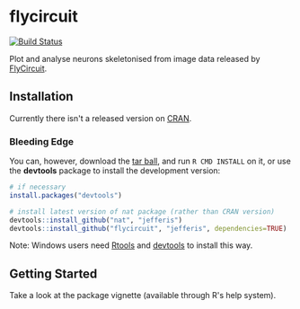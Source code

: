 # flycircuit
[![Build Status](https://travis-ci.org/jefferis/flycircuit.svg)](https://travis-ci.org/jefferis/flycircuit)

Plot and analyse neurons skeletonised from image data released by 
[FlyCircuit](http://flycircuit.tw).

## Installation
Currently there isn't a released version on [CRAN](http://cran.r-project.org/).

### Bleeding Edge
You can, however, download the [tar ball](https://github.com/jefferis/flycircuit/tarball/master), and run `R CMD INSTALL` on it, or use the **devtools** package to install the development version:

```r
# if necessary
install.packages("devtools")

# install latest version of nat package (rather than CRAN version)
devtools::install_github("nat", "jefferis")
devtools::install_github("flycircuit", "jefferis", dependencies=TRUE)
```

Note: Windows users need [Rtools](http://www.murdoch-sutherland.com/Rtools/) and [devtools](http://CRAN.R-project.org/package=devtools) to install this way.

## Getting Started
Take a look at the package vignette (available through R's help system).
